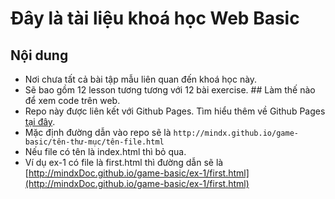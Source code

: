 # Đây là tài liệu khoá học Web Basic

## Nội dung

- Nơi chưa tất cả bài tập mẫu liên quan đến khoá học này.
- Sẽ bao gồm 12 lesson tương tương với 12 bài exercise. ## Làm thế nào để xem code trên web.
- Repo này được liên kết với Github Pages. Tìm hiểu thêm về Github Pages [tại đây](http://pages.guthub.com).
- Mặc định đường dẫn vào repo sẽ là `http://mindx.github.io/game-basic/tên-thư-mục/tên-file.html`
- Nếu file có tên là index.html thì bỏ qua.
- Ví dụ ex-1 có file là first.html thì đường dẫn sẽ là [http://mindxDoc.github.io/game-basic/ex-1/first.html](http://mindxDoc.github.io/game-basic/ex-1/first.html)
